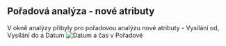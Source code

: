 ﻿---
categories: [kiwi]
layout: kiwi
---
## Pořadová analýza - nové atributy
V okně analýzy přibyly pro pořadovou analýzu nové atributy - Vysílání od, Vysílání do a Datum
![Datum a čas v Pořadové]({{site.url}}/data/poradovkadatumacas.png "Datum a čas v Pořadové") 


